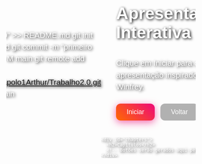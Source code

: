 echo "# Trabalho2.0" >> README.md 
git init 
git add README.md 
git commit -m "primeiro commit" 
git branch -M main 
git remote add origin https://github.com/Apolo1Arthur/Trabalho2.0.git
 git push -u origin main

       
  <!DOCTYPE html>
<html lang="pt-br">
<head>
  <meta charset="UTF-8" />
  <title>Apresentação Oprah Winfrey com Capítulos e Animação</title>
  <style>
    * {
      margin:0; padding:0; box-sizing:border-box;
    }
    body, html {
      height: 100%;
      font-family: 'Arial', sans-serif;
      background-size: cover;
      background-position: center;
      color: white;
      text-shadow: 2px 2px 7px black;
      display: flex;
      justify-content: center;
      align-items: center;
      transition: background-image 1s ease-in-out;
      background-image: url('st0.jpg');
      user-select: none;
      overflow: hidden;
      position: relative;
    }

    #wrapper {
      display: flex;
      width: 90%;
      max-width: 1000px;
      min-height: 400px;
      background-color: rgba(0,0,0,0.6);
      border-radius: 15px;
      overflow: hidden;
      box-shadow: 0 0 25px rgba(0,0,0,0.7);
      position: relative;
      z-index: 1;
    }

    #container {
      flex: 1 1 auto;
      padding: 30px 40px;
      display: flex;
      flex-direction: column;
      justify-content: center;
      position: relative;
      z-index: 2;
    }
    h1 {
      font-size: 2.8rem;
      margin-bottom: 20px;
    }
    p {
      font-size: 1.3rem;
      margin-bottom: 30px;
      line-height: 1.5;
    }
    #controls {
      display: flex;
      gap: 15px;
      justify-content: center;
    }
    button {
      padding: 12px 28px;
      font-size: 1.1rem;
      border-radius: 12px;
      border: none;
      cursor: pointer;
      background: linear-gradient(45deg, #ff6a00, #ee0979);
      color: white;
      box-shadow: 0 5px 20px rgba(238, 9, 121, 0.6);
      transition: transform 0.25s ease, background 0.3s ease;
      user-select: none;
    }
    button:hover:not(:disabled) {
      background: linear-gradient(45deg, #ee0979, #ff6a00);
      transform: scale(1.05);
      box-shadow: 0 8px 30px rgba(255, 106, 0, 0.8);
    }
    button:disabled {
      cursor: default;
      background: gray;
      box-shadow: none;
      transform: none;
      opacity: 0.6;
    }

    /* Barra lateral de capítulos */
    #chapters {
      width: 280px;
      background: rgba(0,0,0,0.85);
      overflow-y: auto;
      border-left: 2px solid #ee0979;
      display: flex;
      flex-direction: column;
      padding: 15px;
      position: relative;
      z-index: 2;
    }
    #chapters h2 {
      font-size: 1.6rem;
      text-align: center;
      margin-bottom: 15px;
      color: #ff6a00;
      user-select: none;
    }
    .chapter-btn {
      background: transparent;
      border: 2px solid #ee0979;
      color: white;
      font-size: 1rem;
      padding: 10px 12px;
      margin-bottom: 8px;
      border-radius: 10px;
      text-align: left;
      cursor: pointer;
      transition: background 0.3s ease, color 0.3s ease;
      user-select: none;
    }
    .chapter-btn:hover {
      background: #ff6a00;
      color: black;
      border-color: #ff6a00;
    }
    .chapter-btn.active {
      background: #ee0979;
      color: white;
      border-color: #ee0979;
      cursor: default;
      font-weight: bold;
    }

    /* Scroll custom */
    #chapters::-webkit-scrollbar {
      width: 8px;
    }
    #chapters::-webkit-scrollbar-thumb {
      background: #ee0979;
      border-radius: 4px;
    }
    #chapters::-webkit-scrollbar-track {
      background: transparent;
    }

    /* Responsivo */
    @media (max-width: 768px) {
      #wrapper {
        flex-direction: column;
        max-width: 95%;
        min-height: 600px;
      }
      #chapters {
        width: 100%;
        border-left: none;
        border-top: 2px solid #ee0979;
        flex-direction: row;
        flex-wrap: wrap;
        max-height: 120px;
        overflow-x: auto;
        padding: 10px 5px;
        gap: 8px;
      }
      .chapter-btn {
        flex: 1 1 auto;
        margin-bottom: 0;
        text-align: center;
        font-size: 0.9rem;
        padding: 8px 6px;
      }
      #container {
        padding: 20px 25px;
      }
    }

    /* Animação da fumaça */
    .smoke {
      position: fixed;
      pointer-events: none;
      width: 150px;
      height: 150px;
      background: url('https://i.imgur.com/3xGlcU8.png') no-repeat center/contain; /* fumaça PNG com fundo transparente */
      opacity: 0;
      animation: smokeFade 6s ease forwards;
      filter: drop-shadow(0 0 10px rgba(255, 255, 255, 0.6));
      z-index: 3;
      user-select: none;
    }

    @keyframes smokeFade {
      0% {
        opacity: 0;
        transform: scale(0.3) translateY(20px);
      }
      20% {
        opacity: 0.6;
        transform: scale(1) translateY(0);
      }
      80% {
        opacity: 0.6;
        transform: scale(1) translateY(-20px);
      }
      100% {
        opacity: 0;
        transform: scale(0.3) translateY(-40px);
      }
    }
  </style>
</head>
<body>

  <div id="wrapper">
    <div id="container">
      <h1 id="title">Apresentação Interativa</h1>
      <p id="text">Clique em Iniciar para começar a apresentação inspiradora de Oprah Winfrey.</p>
      <div id="controls">
        <button id="btnStart">Iniciar</button>
        <button id="btnBack" disabled>Voltar</button>
        <button id="btnNext" disabled>Próximo</button>
      </div>
    </div>

    <div id="chapters">
      <h2>Capítulos</h2>
      <!-- Botões serão gerados aqui pelo JS -->
    </div>
  </div>

<script>
  const slides = [
    { bg: "st1.gif", title: "Introdução", text: "Oprah Winfrey é um dos maiores exemplos de superação e sucesso. De uma infância pobre ao topo da mídia mundial." },
    { bg: "st2.gif", title: "Infância Difícil", text: "Nasceu em uma família pobre nos EUA. Sofreu abuso, fome e dificuldades escolares, mas nunca desistiu." },
    { bg: "st3.gif", title: "Início da Carreira", text: "Aos 19 anos começou como apresentadora de rádio. Sua empatia a tornou rapidamente querida." },
    { bg: "st4.gif", title: "Ascensão", text: "Criou o The Oprah Winfrey Show, revolucionando o talk show americano e se tornando uma referência mundial." },
    { bg: "st5.gif", title: "Empreendedora", text: "Fundou sua própria produtora e canal, tornando-se a primeira mulher negra bilionária dos EUA." },
    { bg: "st6.jpg", title: "Legado", text: "Além do sucesso financeiro, Oprah é símbolo de inspiração, filantropia e voz ativa por igualdade." }
  ];

  const container = document.getElementById('container');
  const titleEl = document.getElementById('title');
  const textEl = document.getElementById('text');
  const btnStart = document.getElementById('btnStart');
  const btnBack = document.getElementById('btnBack');
  const btnNext = document.getElementById('btnNext');
  const chaptersDiv = document.getElementById('chapters');

  let currentIndex = -1;

  // Cria os botões dos capítulos
  function criarBotoesCapitulos() {
    const oldBtns = chaptersDiv.querySelectorAll('.chapter-btn');
    oldBtns.forEach(btn => btn.remove());
